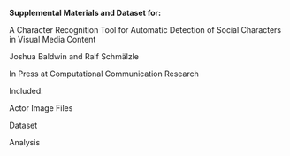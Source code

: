 **Supplemental Materials and Dataset for:** 

A Character Recognition Tool for Automatic Detection of Social Characters in Visual Media Content

Joshua Baldwin and Ralf Schmälzle

In Press at Computational Communication Research



Included:

  Actor Image Files

  Dataset

  Analysis

